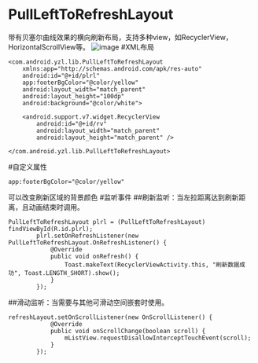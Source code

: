 # PullLeftToRefreshLayout
带有贝塞尔曲线效果的横向刷新布局，支持多种view，如RecyclerView，HorizontalScrollView等。
![image](https://github.com/yzl520/PullLeftToRefreshLayout/raw/master/image/UI.gif)
#XML布局
```
<com.android.yzl.lib.PullLeftToRefreshLayout
    xmlns:app="http://schemas.android.com/apk/res-auto"
    android:id="@+id/plrl"
    app:footerBgColor="@color/yellow"
    android:layout_width="match_parent"
    android:layout_height="100dp"
    android:background="@color/white">

    <android.support.v7.widget.RecyclerView
        android:id="@+id/rv"
        android:layout_width="match_parent"
        android:layout_height="match_parent" />

</com.android.yzl.lib.PullLeftToRefreshLayout>
```
#自定义属性
```
app:footerBgColor="@color/yellow"
```
可以改变刷新区域的背景颜色
#监听事件
##刷新监听：当左拉距离达到刷新距离，且动画结束时调用。
```
PullLeftToRefreshLayout plrl = (PullLeftToRefreshLayout) findViewById(R.id.plrl);
        plrl.setOnRefreshListener(new PullLeftToRefreshLayout.OnRefreshListener() {
            @Override
            public void onRefresh() {
                Toast.makeText(RecyclerViewActivity.this, "刷新数据成功", Toast.LENGTH_SHORT).show();
            }
        });
```
##滑动监听：当需要与其他可滑动空间嵌套时使用。
```
refreshLayout.setOnScrollListener(new OnScrollListener() {
            @Override
            public void onScrollChange(boolean scroll) {
                mListView.requestDisallowInterceptTouchEvent(scroll);
            }
        });
```

